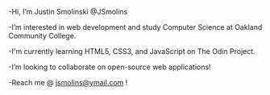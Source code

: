 -Hi, I’m Justin Smolinski @JSmolins

-I’m interested in web development and study Computer Science at Oakland Community College.

-I'm currently learning HTML5, CSS3, and JavaScript on The Odin Project.

-I’m looking to collaborate on open-source web applications!

-Reach me @ jsmolins@ymail.com !

<!---
JSmolins/JSmolins is a ✨ special ✨ repository because its `README.md` (this file) appears on your GitHub profile.
You can click the Preview link to take a look at your changes.
--->
